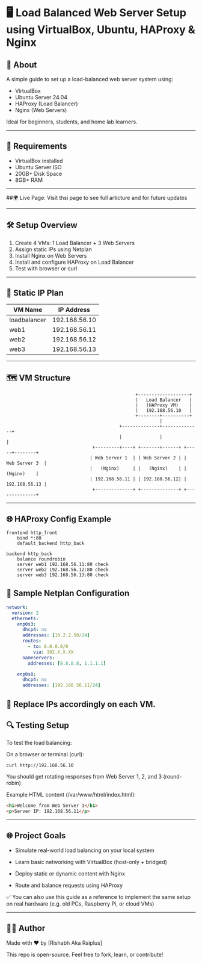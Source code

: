 # 🖥️ Load Balanced Web Server Setup using VirtualBox, Ubuntu, HAProxy & Nginx

## 📌 About

A simple guide to set up a load-balanced web server system using:

- VirtualBox
- Ubuntu Server 24.04
- HAProxy (Load Balancer)
- Nginx (Web Servers)

Ideal for beginners, students, and home lab learners.

---

## 🧰 Requirements

- VirtualBox installed
- Ubuntu Server ISO
- 20GB+ Disk Space
- 8GB+ RAM

---

##🌍 Live Page:
Visit thsi page to see full articture and for future updates


---

## 🛠️ Setup Overview

1. Create 4 VMs: 1 Load Balancer + 3 Web Servers  
2. Assign static IPs using Netplan  
3. Install Nginx on Web Servers  
4. Install and configure HAProxy on Load Balancer  
5. Test with browser or curl  

---

## 🧱 Static IP Plan

| VM Name       | IP Address       |
|---------------|------------------|
| loadbalancer  | 192.168.56.10    |
| web1          | 192.168.56.11    |
| web2          | 192.168.56.12    |
| web3          | 192.168.56.13    |

---

## 🗺️ VM Structure

                                                    +-------------------+
                                                    |   Load Balancer   |
                                                    |   (HAProxy VM)    |
                                                    |   192.168.56.10   |
                                                    +--------+----------+
                                                             |
                                              +--------------+--------------+
                                              |              |              |
                                    +---------+----+ +-------+------+ +-----+--------+
                                   | Web Server 1  | | Web Server 2 | | Web Server 3  |
                                   |   (Nginx)     | |   (Nginx)    | |    (Nginx)    |
                                   | 192.168.56.11 | | 192.168.56.12| | 192.168.56.13 |
                                    +--------------+ +--------------+ +--------------+

  ---

## 🌐 HAProxy Config Example

```haproxy
frontend http_front
    bind *:80
    default_backend http_back

backend http_back
    balance roundrobin
    server web1 192.168.56.11:80 check
    server web2 192.168.56.12:80 check
    server web3 192.168.56.13:80 check
```
## 🔧 Sample Netplan Configuration
```yaml
network:
  version: 2
  ethernets:
    enp0s3:
      dhcp4: no
      addresses: [10.2.2.50/24]
      routes:
        - to: 0.0.0.0/0
          via: 192.X.X.XX
      nameservers:
        addresses: [8.8.8.8, 1.1.1.1]

    enp0s8:
      dhcp4: no
      addresses: [192.168.56.11/24]
```
📌 Replace IPs accordingly on each VM.
---
## 🔍 Testing Setup
To test the load balancing:

On a browser or terminal (curl):
```
curl http://192.168.56.10
```
You should get rotating responses from Web Server 1, 2, and 3 (round-robin)

Example HTML content (/var/www/html/index.html):
```html
<h1>Welcome from Web Server 1</h1>
<p>Server IP: 192.168.56.11</p>
```
---
## 🌐 Project Goals

- Simulate real-world load balancing on your local system

- Learn basic networking with VirtualBox (host-only + bridged)

- Deploy static or dynamic content with Nginx

- Route and balance requests using HAProxy

✅ You can also use this guide as a reference to implement the same setup on real hardware (e.g. old PCs, Raspberry Pi, or cloud VMs)


---
## 👨‍💻 Author
Made with ❤️ by [Rishabh Aka Raiplus]

This repo is open-source. Feel free to fork, learn, or contribute!




